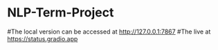 # NLP-Term-Project

#The local version can be accessed at http://127.0.0.1:7867
#The live at  https://status.gradio.app
